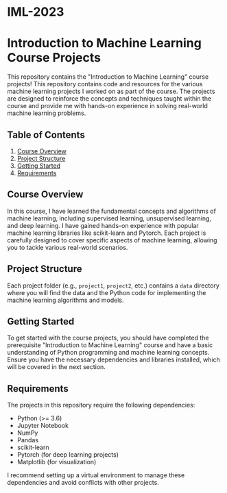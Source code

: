 # IML-2023
# Introduction to Machine Learning Course Projects

This repository contains the "Introduction to Machine Learning" course projects! This repository contains code and resources for the various machine learning projects I worked on as part of the course. The projects are designed to reinforce the concepts and techniques taught within the course and provide me with hands-on experience in solving real-world machine learning problems.

## Table of Contents

1. [Course Overview](#course-overview)
2. [Project Structure](#project-structure)
3. [Getting Started](#getting-started)
4. [Requirements](#requirements)

## Course Overview

In this course, I have learned the fundamental concepts and algorithms of machine learning, including supervised learning, unsupervised learning, and deep learning. I have gained hands-on experience with popular machine learning libraries like scikit-learn and Pytorch.
Each project is carefully designed to cover specific aspects of machine learning, allowing you to tackle various real-world scenarios. 

## Project Structure

Each project folder (e.g., `project1`, `project2`, etc.) contains a `data` directory where you will find the data and the Python code for implementing the machine learning algorithms and models.

## Getting Started

To get started with the course projects, you should have completed the prerequisite "Introduction to Machine Learning" course and have a basic understanding of Python programming and machine learning concepts. Ensure you have the necessary dependencies and libraries installed, which will be covered in the next section.

## Requirements

The projects in this repository require the following dependencies:

- Python (>= 3.6)
- Jupyter Notebook
- NumPy
- Pandas
- scikit-learn
- Pytorch (for deep learning projects)
- Matplotlib (for visualization)

I recommend setting up a virtual environment to manage these dependencies and avoid conflicts with other projects.
